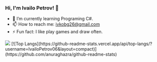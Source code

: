### Hi, I'm Ivailo Petrov! 👋

- 🌱 I’m currently learning Programing C#.
- 📫 How to reach me: ivkobg26@gmail.com
- ⚡ Fun fact: I like play games and draw often.


<img src="https://github-readme-stats.vercel.app/api?username=IvailoPetrov06&theme=dark&show_icons=true">
[![Top Langs](https://github-readme-stats.vercel.app/api/top-langs/?username=IvailoPetrov06&layout=compact)](https://github.com/anuraghazra/github-readme-stats)
